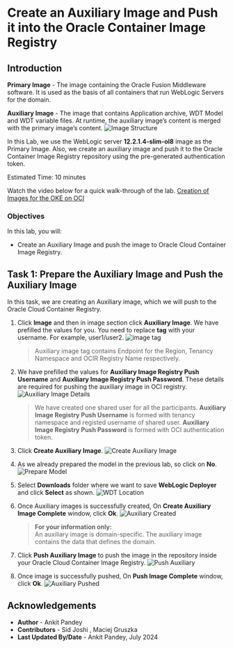 # Create an Auxiliary Image and Push it into the Oracle Container Image Registry

## Introduction

**Primary Image** - The image containing the Oracle Fusion Middleware software. It is used as the basis of all containers that run WebLogic Servers for the domain.

**Auxiliary Image** - The image that contains Application archive, WDT Model and WDT variable files.  At runtime, the auxiliary image’s content is merged with the primary image’s content.
 ![Image Structure](images/image-structure.png)

In this Lab, we use the WebLogic server **12.2.1.4-slim-ol8** image as the Primary Image. Also, we create an auxiliary image and push it to the Oracle Container Image Registry repository using the pre-generated authentication token. 

Estimated Time: 10 minutes

Watch the video below for a quick walk-through of the lab.
[Creation of Images for the OKE on OCI](videohub:1_y5o56oe5)

### Objectives

In this lab, you will:

* Create an Auxiliary Image and push the image to Oracle Cloud Container Image Registry.

## Task 1: Prepare the Auxiliary Image and Push the Auxiliary Image  

In this task, we are creating an Auxiliary image, which we will push to the Oracle Cloud Container Registry.


1. Click **Image** and then in image section click **Auxiliary Image**. We have prefilled the values for you. You need to replace **tag** with your username. For example, user1/user2.
      ![image tag](images/image-tag.png)

      >  Auxiliary image tag contains Endpoint for the Region, Tenancy Namespace and OCIR Registry Name respectively. 
 
 

2. We have prefilled the values for **Auxiliary Image Registry Push Username** and **Auxiliary Image Registry Push Password**. These details are required for pushing the auxiliary image in OCI registry.
    ![Auxiliary Image Details](images/auxiliary-image-details.png)

      >  We have created one shared user for all the participants. **Auxiliary Image Registry Push Username** is formed with tenancy namespace and registed username of shared user. **Auxiliary Image Registry Push Password** is formed with OCI authentication token. 


3. Click **Create Auxiliary Image**.
      ![Create Auxiliary Image](images/create-auxiliary-image.png)

4. As we already prepared the model in the previous lab, so click on **No**.
      ![Prepare Model](images/prepare-model.png)

5. Select **Downloads** folder where we want to save **WebLogic Deployer** and click **Select** as shown.
      ![WDT Location](images/wdt-location.png)

6. Once Auxiliary images is successfully created, On **Create Auxiliary Image Complete** window, click **Ok**.
      ![Auxiliary Created](images/auxiliary-created.png)
      > **For your information only:**<br>
      > An auxiliary image is domain-specific. The auxiliary image contains the data that defines the domain.

7. Click **Push Auxiliary Image** to push the image in the repository inside your Oracle Cloud Container Image Registry.
      ![Push Auxiliary](images/push-auxiliary.png)

8. Once image is successfully pushed, On **Push Image Complete** window, click **Ok**. 
      ![Auxiliary Pushed](images/auxiliary-pushed.png)


 
## Acknowledgements

* **Author** -  Ankit Pandey
* **Contributors** - Sid Joshi , Maciej Gruszka
* **Last Updated By/Date** - Ankit Pandey, July 2024